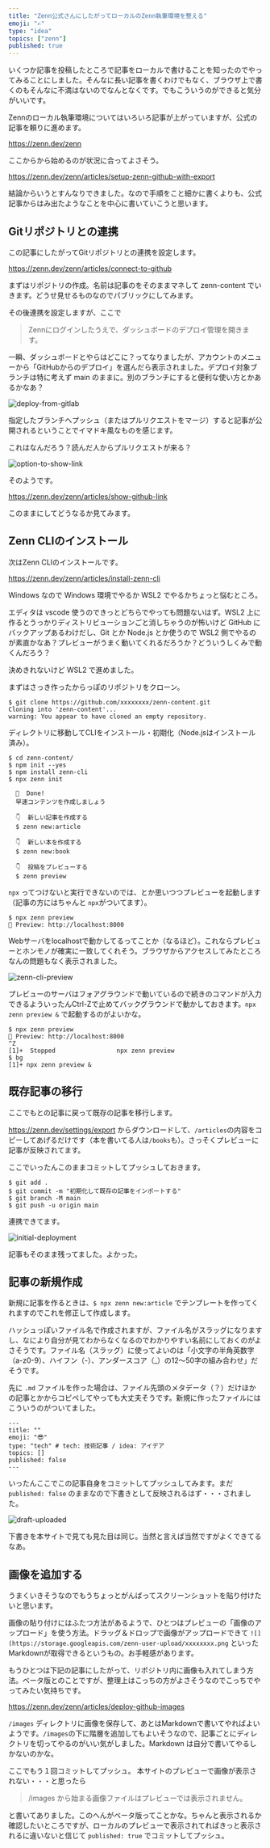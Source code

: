```yaml
---
title: "Zenn公式さんにしたがってローカルのZenn執筆環境を整える"
emoji: "✍️"
type: "idea"
topics: ["zenn"]
published: true
---
```


いくつか記事を投稿したところで記事をローカルで書けることを知ったのでやってみることにしました。そんなに長い記事を書くわけでもなく、ブラウザ上で書くのもそんなに不満はないのでなんとなくです。でもこういうのができると気分がいいです。

Zennのローカル執筆環境についてはいろいろ記事が上がっていますが、公式の記事を頼りに進めます。

https://zenn.dev/zenn

ここからから始めるのが状況に合ってよさそう。

https://zenn.dev/zenn/articles/setup-zenn-github-with-export

結論からいうとすんなりできました。なので手順をこと細かに書くよりも、公式記事からはみ出たようなことを中心に書いていこうと思います。

## Gitリポジトリとの連携

この記事にしたがってGitリポジトリとの連携を設定します。

https://zenn.dev/zenn/articles/connect-to-github

まずはリポジトリの作成。名前は記事のをそのままマネして zenn-content でいきます。どうせ見せるものなのでパブリックにしてみます。

その後連携を設定しますが、ここで

> Zennにログインしたうえで、ダッシュボードのデプロイ管理を開きます。

一瞬、ダッシュボードとやらはどこに？ってなりましたが、アカウントのメニューから「GitHubからのデプロイ」を選んだら表示されました。デプロイ対象ブランチは特に考えず main のままに。別のブランチにすると便利な使い方とかあるかなあ？

![deploy-from-gitlab](/images/preparing-local-zenn-writing-environment/deploy-from-gitlab.png)

指定したブランチへプッシュ（またはプルリクエストをマージ）すると記事が公開されるということでイマドキ風なものを感じます。

これはなんだろう？読んだ人からプルリクエストが来る？

![option-to-show-link](/images/preparing-local-zenn-writing-environment/option-to-show-link.png)

そのようです。

https://zenn.dev/zenn/articles/show-github-link

このままにしてどうなるか見てみます。


## Zenn CLIのインストール

次はZenn CLIのインストールです。

https://zenn.dev/zenn/articles/install-zenn-cli

Windows なので Windows 環境でやるか WSL2 でやるかちょっと悩むところ。

エディタは vscode 使うのできっとどちらでやっても問題ないはず。WSL2 上に作るとうっかりディストリビューションごと消しちゃうのが怖いけど GitHub にバックアップあるわけだし、Git とか Node.js とか使うので WSL2 側でやるのが素直かなあ？プレビューがうまく動いてくれるだろうか？どういうしくみで動くんだろう？

決めきれないけど WSL2 で進めました。

まずはさっき作ったからっぽのリポジトリをクローン。

```
$ git clone https://github.com/xxxxxxxx/zenn-content.git
Cloning into 'zenn-content'...
warning: You appear to have cloned an empty repository.
```

ディレクトリに移動してCLIをインストール・初期化（Node.jsはインストール済み）。

```
$ cd zenn-content/
$ npm init --yes
$ npm install zenn-cli
$ npx zenn init

  🎉  Done!
  早速コンテンツを作成しましょう

  👇  新しい記事を作成する
  $ zenn new:article

  👇  新しい本を作成する
  $ zenn new:book

  👇  投稿をプレビューする
  $ zenn preview
```

`npx` ってつけないと実行できないのでは、とか思いつつプレビューを起動します（記事の方にはちゃんと `npx`がついてます）。

```
$ npx zenn preview
👀 Preview: http://localhost:8000
```

Webサーバをlocalhostで動かしてるってことか（なるほど）。これならプレビューとホンモノが確実に一致してくれそう。ブラウザからアクセスしてみたところなんの問題もなく表示されました。

![zenn-cli-preview](/images/preparing-local-zenn-writing-environment/zenn-cli-preview.png)

プレビューのサーバはフォアグラウンドで動いているので続きのコマンドが入力できるよういったんCtrl-Zで止めてバックグラウンドで動かしておきます。`npx zenn preview &` で起動するのがよいかな。

```
$ npx zenn preview
👀 Preview: http://localhost:8000
^Z
[1]+  Stopped                 npx zenn preview
$ bg
[1]+ npx zenn preview &
```

## 既存記事の移行

ここでもとの記事に戻って既存の記事を移行します。

https://zenn.dev/settings/export からダウンロードして、`/articles`の内容をコピーしてあげるだけです（本を書いてる人は`/books`も）。さっそくプレビューに記事が反映されてます。

ここでいったんこのままコミットしてプッシュしておきます。

```
$ git add .
$ git commit -m "初期化して既存の記事をインポートする"
$ git branch -M main
$ git push -u origin main
```

連携できてます。

![initial-deployment](/images/preparing-local-zenn-writing-environment/initial-deployment.png)

記事もそのまま残ってました。よかった。

## 記事の新規作成

新規に記事を作るときは、`$ npx zenn new:article` でテンプレートを作ってくれますのでこれを修正して作成します。

ハッシュっぽいファイル名で作成されますが、ファイル名がスラッグになりますし、なにより自分が見てわからなくなるのでわかりやすい名前にしておくのがよさそうです。ファイル名（スラッグ）に使ってよいのは「小文字の半角英数字（a-z0-9）、ハイフン（-）、アンダースコア（_）の12〜50字の組み合わせ」だそうです。

先に `.md` ファイルを作った場合は、ファイル先頭のメタデータ（？）だけほかの記事とかからコピペしてやっても大丈夫そうです。新規に作ったファイルにはこういうのがついてました。

```
---
title: ""
emoji: "😎"
type: "tech" # tech: 技術記事 / idea: アイデア
topics: []
published: false
---
```

いったんここでこの記事自身をコミットしてプッシュしてみます。まだ `published: false` のままなので下書きとして反映されるはず・・・されました。

![draft-uploaded](/images/preparing-local-zenn-writing-environment/draft-uploaded.png)

下書きを本サイトで見ても見た目は同じ。当然と言えば当然ですがよくできてるなあ。

## 画像を追加する

うまくいきそうなのでもうちょっとがんばってスクリーンショットを貼り付けたいと思います。

画像の貼り付けにはふたつ方法があるようで、ひとつはプレビューの「画像のアップロード」を使う方法。ドラッグ＆ドロップで画像がアップロードできて `![](https://storage.googleapis.com/zenn-user-upload/xxxxxxxx.png` といった Markdownが取得できるというもの。お手軽感があります。

もうひとつは下記の記事にしたがって、リポジトリ内に画像も入れてしまう方法。ベータ版とのことですが、整理上はこっちの方がよさそうなのでこっちでやってみたい気持ちです。

https://zenn.dev/zenn/articles/deploy-github-images

`/images` ディレクトリに画像を保存して、あとはMarkdownで書いてやればよいようです。`/images`の下に階層を追加してもよいそうなので、記事ごとにディレクトリを切ってやるのがいい気がしました。Markdown は自分で書いてやるしかないのかな。

ここでもう１回コミットしてプッシュ。
本サイトのプレビューで画像が表示されない・・・と思ったら

> /images から始まる画像ファイルはプレビューでは表示されません。

と書いてありました。このへんがベータ版ってことかな。ちゃんと表示されるか確認したいところですが、ローカルのプレビューで表示されてればきっと表示されるに違いないと信じて `published: true` でコミットしてプッシュ。



